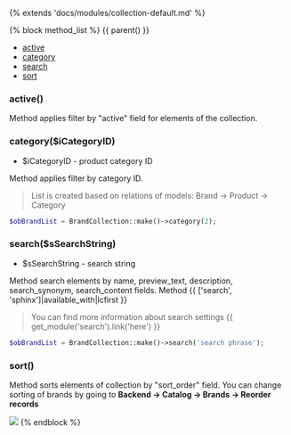 {% extends 'docs/modules/collection-default.md' %}

{% block method_list %}
{{ parent() }}

* [active](#active)
* [category](#categoryicategoryid)
* [search](#searchssearchstring)
* [sort](#sort)

### active()

Method applies filter by "active" field for elements of the collection.

### category($iCategoryID)
  * $iCategoryID - product category ID

Method applies filter by category ID.
> List is created based on relations of models: Brand -\> Product -\> Category

```php
$obBrandList = BrandCollection::make()->category(2);
```

### search($sSearchString)
  * $sSearchString - search string

Method search elements by name, preview_text, description, search_synonym, search_content fields.
Method {{ ['search', 'sphinx']|available_with|lcfirst }}

> You can find more information about search settings {{ get_module('search').link('here') }}

```php
$obBrandList = BrandCollection::make()->search('search phrase');
```

### sort()

Method sorts elements of collection by "sort_order" field.
You can change sorting of brands by going to **Backend -> Catalog -> Brands -> Reorder records**

![](./../../../assets/images/backend-brand-5.png)
{% endblock %}